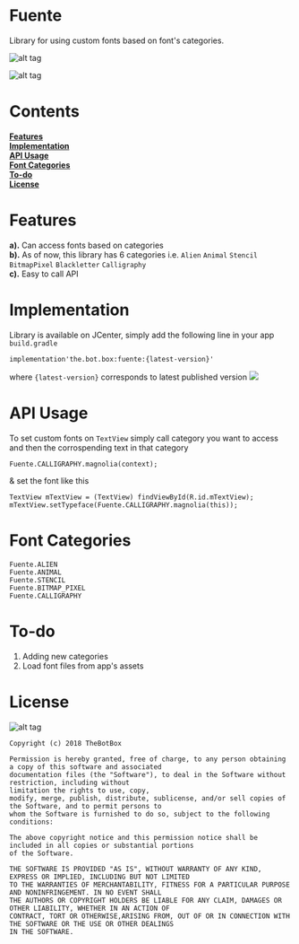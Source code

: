# Fuente
Library for using custom fonts based on font's categories. 

![alt tag](https://user-images.githubusercontent.com/41512314/45253740-155bda00-b38a-11e8-9889-8bf2b3e37509.png)

![alt tag](https://img.shields.io/badge/build-development-green.svg)  

#  Contents 
**[Features](#features)**  
**[Implementation](#implementation)**   
**[API Usage](#api-usage)**  
**[Font Categories](#font-categories)**   
**[To-do](#to-do)**    
**[License](#license)**    


# Features

**a).** Can access fonts based on categories   
**b).** As of now, this library has 6 categories i.e. `Alien` `Animal` `Stencil` `BitmapPixel` `Blackletter` `Calligraphy`  
**c).** Easy to call API


# Implementation 

Library is available on JCenter, simply add the following line in your app `build.gradle` 
```
implementation'the.bot.box:fuente:{latest-version}'
```  
where `{latest-version}` corresponds to latest published version <a href='https://bintray.com/boxbotbarry/maven/fuente/_latestVersion'><img src='https://api.bintray.com/packages/boxbotbarry/maven/fuente/images/download.svg'></a>

# API Usage  
To set custom fonts on `TextView` simply call category you want to access and then the corrospending text in that category 
```
Fuente.CALLIGRAPHY.magnolia(context);
```
& set the font like this  
```
TextView mTextView = (TextView) findViewById(R.id.mTextView);
mTextView.setTypeface(Fuente.CALLIGRAPHY.magnolia(this));
```

# Font Categories  
```Fuente.ALIEN```  
```Fuente.ANIMAL```  
```Fuente.STENCIL```  
```Fuente.BITMAP_PIXEL```  
```Fuente.CALLIGRAPHY```  

# To-do
<ol>
  <li>Adding new categories </li> 
    <li>Load font files from app's assets </li> 
</ol> 

#   License  
![alt tag](https://img.shields.io/github/license/mashape/apistatus.svg)  
```
Copyright (c) 2018 TheBotBox

Permission is hereby granted, free of charge, to any person obtaining a copy of this software and associated 
documentation files (the "Software"), to deal in the Software without restriction, including without
limitation the rights to use, copy, 
modify, merge, publish, distribute, sublicense, and/or sell copies of the Software, and to permit persons to 
whom the Software is furnished to do so, subject to the following conditions:

The above copyright notice and this permission notice shall be included in all copies or substantial portions 
of the Software.

THE SOFTWARE IS PROVIDED "AS IS", WITHOUT WARRANTY OF ANY KIND, EXPRESS OR IMPLIED, INCLUDING BUT NOT LIMITED 
TO THE WARRANTIES OF MERCHANTABILITY, FITNESS FOR A PARTICULAR PURPOSE AND NONINFRINGEMENT. IN NO EVENT SHALL 
THE AUTHORS OR COPYRIGHT HOLDERS BE LIABLE FOR ANY CLAIM, DAMAGES OR OTHER LIABILITY, WHETHER IN AN ACTION OF 
CONTRACT, TORT OR OTHERWISE,ARISING FROM, OUT OF OR IN CONNECTION WITH THE SOFTWARE OR THE USE OR OTHER DEALINGS 
IN THE SOFTWARE.
```


